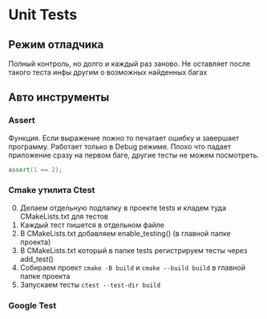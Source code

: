 # Unit Tests

## Режим отладчика
Полный контроль, но долго и каждый раз заново. Не оставляет после такого теста инфы другим о возможных найденных багах

## Авто инструменты

### Assert
Функция. Если выражение ложно то печатает ошибку и завершает программу. Работает только в Debug режиме. Плохо что падает приложение сразу на первом баге, другие тесты не можем посмотреть.
```cpp
assert(1 == 2);
```

### Cmake утилита Ctest
0. Делаем отдельную подпапку в проекте tests и кладем туда CMakeLists.txt для тестов
1. Каждый тест пишется в отдельном файле
2. В CMakeLists.txt добавляем enable_testing() (в главной папке проекта)
3. В CMakeLists.txt который в папке tests регистрируем тесты через add_test()
4. Собираем проект `cmake -B build` и `cmake --build build` в главной папке проекта
5. Запускаем тесты `ctest --test-dir build`

### Google Test
